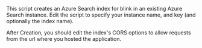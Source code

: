 This script creates an Azure Search index for blink in an existing Azure Search instance.
Edit the script to specify your instance name, and key (and optionally the index name).

After Creation, you should edit the index's CORS options to allow requests from the url where you hosted the application.
